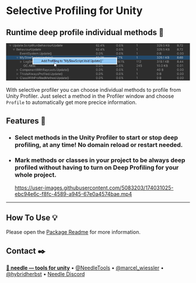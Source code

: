# Selective Profiling for Unity
## Runtime deep profile individual methods 🔬

![](package/Documentation~/profiler-select.png)

With selective profiler you can choose individual methods to profile from Unity Profiler. Just select a method in the Profiler window and choose ``Profile`` to automatically get more precice information.

## Features 🧬
- ### Select methods in the Unity Profiler to start or stop deep profiling, at any time! No domain reload or restart needed. 
- ### Mark methods or classes in your project to be always deep profiled without having to turn on Deep Profiling for your whole project.

  https://user-images.githubusercontent.com/5083203/174031025-ebc94e6c-f8fc-4589-a945-67e0a4574bae.mp4

---

## How To Use 💡
Please open the <a href="https://github.com/needle-tools/selective-profiling/blob/main/package/Readme.md">Package Readme</a> for more information.

## Contact ✒️
<b>[🌵 needle — tools for unity](https://needle.tools)</b> • 
[@NeedleTools](https://twitter.com/NeedleTools) • 
[@marcel_wiessler](https://twitter.com/marcel_wiessler) • 
[@hybridherbst](https://twitter.com/hybridherbst) • 
[Needle Discord](https://discord.gg/CFZDp4b)

